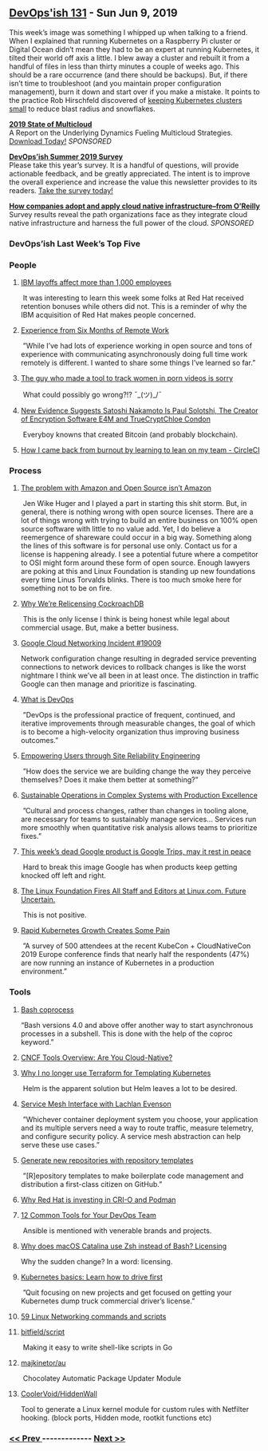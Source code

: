 ## [DevOps'ish 131](https://devopsish.com/131) - Sun Jun 9, 2019

This week’s image was something I whipped up when talking to a friend. When I explained that running Kubernetes on a Raspberry Pi cluster or Digital Ocean didn’t mean they had to be an expert at running Kubernetes, it tilted their world off axis a little. I blew away a cluster and rebuilt it from a handful of files in less than thirty minutes a couple of weeks ago. This should be a rare occurrence (and there should be backups). But, if there isn’t time to troubleshoot (and you maintain proper configuration management), burn it down and start over if you make a mistake. It points to the practice Rob Hirschfeld discovered of <a href="https://thenewstack.io/the-optimal-kubernetes-cluster-size-lets-look-at-the-data/">keeping Kubernetes clusters small</a> to reduce blast radius and snowflakes.

<a href="https://turbonomic.com/state-of-multicloud/?utm_campaign=7012o000001oRz6AAE"><strong>2019 State of Multicloud</strong></a><br/>A Report on the Underlying Dynamics Fueling Multicloud Strategies. <a href="https://turbonomic.com/state-of-multicloud/?utm_campaign=7012o000001oRz6AAE">Download Today!</a> <em>SPONSORED</em>

<a href="https://devopsi.sh/survey"><strong>DevOps’ish Summer 2019 Survey</strong></a><br/>Please take this year’s survey. It is a handful of questions, will provide actionable feedback, and be greatly appreciated. The intent is to improve the overall experience and increase the value this newsletter provides to its readers. <a href="https://devopsi.sh/survey">Take the survey today!</a>

<a href="https://www.oreilly.com/pub/cpc/224549"><strong>How companies adopt and apply cloud native infrastructure–from O’Reilly</strong></a><br/>Survey results reveal the path organizations face as they integrate cloud native infrastructure and harness the full power of the cloud. <em>SPONSORED</em>

### DevOps’ish Last Week’s Top Five

### People

1. [IBM layoffs affect more than 1,000 employees](https://www.cnbc.com/2019/06/06/ibm-layoffs-affect-more-than-1000-employees.html)

     It was interesting to learn this week some folks at Red Hat received retention bonuses while others did not. This is a reminder of why the IBM acquisition of Red Hat makes people concerned.
1. [Experience from Six Months of Remote Work](https://www.justingarrison.com/blog/2019-05-29-six-months-remote/)

     ”While I’ve had lots of experience working in open source and tons of experience with communicating asynchronously doing full time work remotely is different. I wanted to share some things I’ve learned so far.”
1. [The guy who made a tool to track women in porn videos is sorry](https://www.technologyreview.com/s/613607/facial-recognition-porn-database-privacy-gdpr-data-collection-policy/)

     What could possibly go wrong?!? ¯\_(ツ)_/¯
1. [New Evidence Suggests Satoshi Nakamoto Is Paul Solotshi, The Creator of Encryption Software E4M and TrueCryptChloe Condon](https://www.investinblockchain.com/new-evidence-suggests-satoshi-nakamoto-is-paul-solotshi-the-creator-of-encryption-software-e4m-and-truecrypt/)

     Everyboy knowns that  created Bitcoin (and probably blockchain).
1. [How I came back from burnout by learning to lean on my team - CircleCI](https://circleci.com/blog/how-i-came-back-from-burnout-by-learning-to-lean-on-my-team/)

    
### Process

1. [The problem with Amazon and Open Source isn’t Amazon](https://anonymoushash.vmbrasseur.com/2019/06/07/the-problem-with-amazon-and-open-source-isnt-amazon/)

     Jen Wike Huger and I played a part in starting this shit storm. But, in general, there is nothing wrong with open source licenses. There are a lot of things wrong with trying to build an entire business on 100% open source software with little to no value add. Yet, I do believe a reemergence of shareware could occur in a big way. Something along the lines of this software is for personal use only. Contact us for a license is happening already. I see a potential future where a competitor to OSI might form around these form of open source. Enough lawyers are poking at this and Linux Foundation is standing up new foundations every time Linus Torvalds blinks. There is too much smoke here for something not to be on fire.
1. [Why We’re Relicensing CockroachDB](https://www.cockroachlabs.com/blog/oss-relicensing-cockroachdb/)

     This is the only license I think is being honest while legal about commercial usage. But, make a better business.
1. [Google Cloud Networking Incident #19009](https://status.cloud.google.com/incident/cloud-networking/19009)

     Network configuration change resulting in degraded service preventing connections to network devices to rollback changes is like the worst nightmare I think we’ve all been in at least once. The distinction in traffic Google can then manage and prioritize is fascinating.
1. [What is DevOps](https://devopsish.com/what-is-devops/)

     ”DevOps is the professional practice of frequent, continued, and iterative improvements through measurable changes, the goal of which is to become a high-velocity organization thus improving business outcomes.”
1. [Empowering Users through Site Reliability Engineering](http://jasonhand.com/blog/empowering_users_through_site_reliability_engineering/)

     ”How does the service we are building change the way they perceive themselves? Does it make them better at something?”
1. [Sustainable Operations in Complex Systems with Production Excellence](https://www.infoq.com/articles/production-excellence-sustainable-operations-complex-systems/)

     ”Cultural and process changes, rather than changes in tooling alone, are necessary for teams to sustainably manage services… Services run more smoothly when quantitative risk analysis allows teams to prioritize fixes.”
1. [This week’s dead Google product is Google Trips, may it rest in peace](https://arstechnica.com/gadgets/2019/06/this-weeks-dead-google-product-is-google-trips-may-it-rest-in-peace/)

     Hard to break this image Google has when products keep getting knocked off left and right.
1. [The Linux Foundation Fires All Staff and Editors at Linux.com. Future Uncertain.](http://techrights.org/2019/06/05/linux-com-future-uncertain/)

     This is not positive.
1. [Rapid Kubernetes Growth Creates Some Pain](https://containerjournal.com/2019/06/04/rapid-kubernetes-growth-creates-some-pain/)

     ”A survey of 500 attendees at the recent KubeCon + CloudNativeCon 2019 Europe conference finds that nearly half the respondents (47%) are now running an instance of Kubernetes in a production environment.”
### Tools

1. [Bash coprocess](https://medium.com/@copyconstruct/bash-coprocess-2092a93ad912)

     “Bash versions 4.0 and above offer another way to start asynchronous processes in a subshell. This is done with the help of the coproc keyword.”
1. [CNCF Tools Overview: Are You Cloud-Native?](https://epsagon.com/blog/cncf-tools-overview-are-you-cloud-native/)

    
1. [Why I no longer use Terraform for Templating Kubernetes](https://medium.com/@stobiewankenobi/why-i-no-longer-use-terraform-for-templating-kubernetes-9aef37741447)

     Helm is the apparent solution but Helm leaves a lot to be desired.
1. [Service Mesh Interface with Lachlan Evenson](https://softwareengineeringdaily.com/2019/06/06/service-mesh-interface-with-lachlan-evenson/)

     ”Whichever container deployment system you choose, your application and its multiple servers need a way to route traffic, measure telemetry, and configure security policy. A service mesh abstraction can help serve these use cases.”
1. [Generate new repositories with repository templates](https://github.blog/2019-06-06-generate-new-repositories-with-repository-templates/)

     ”[R]epository templates to make boilerplate code management and distribution a first-class citizen on GitHub.”
1. [Why Red Hat is investing in CRI-O and Podman](https://www.redhat.com/en/blog/why-red-hat-investing-cri-o-and-podman)

    
1. [12 Common Tools for Your DevOps Team](https://www.tripwire.com/state-of-security/devops/common-tools-for-your-devops-team/)

     Ansible is mentioned with venerable brands and projects.
1. [Why does macOS Catalina use Zsh instead of Bash? Licensing](https://thenextweb.com/dd/2019/06/04/why-does-macos-catalina-use-zsh-instead-of-bash-licensing/)

     Why the sudden change? In a word: licensing.
1. [Kubernetes basics: Learn how to drive first](https://opensource.com/article/19/6/kubernetes-basics)

     ”Quit focusing on new projects and get focused on getting your Kubernetes dump truck commercial driver’s license.”
1. [59 Linux Networking commands and scripts](https://haydenjames.io/linux-networking-commands-scripts/)

    
1. [bitfield/script](https://github.com/bitfield/script)

     Making it easy to write shell-like scripts in Go
1. [majkinetor/au](https://github.com/majkinetor/au)

     Chocolatey Automatic Package Updater Module
1. [CoolerVoid/HiddenWall](https://github.com/CoolerVoid/HiddenWall)

     Tool to generate a Linux kernel module for custom rules with Netfilter hooking. (block ports, Hidden mode, rootkit functions etc)

### [ << Prev ](devopsweekly-130.md) ------------- [ Next >> ](devopsweekly-132.md)